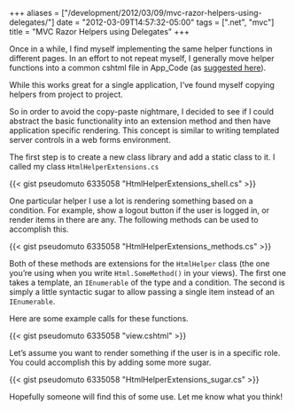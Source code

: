 +++
aliases = ["/development/2012/03/09/mvc-razor-helpers-using-delegates/"]
date    = "2012-03-09T14:57:32-05:00"
tags    = [".net", "mvc"]
title   = "MVC Razor Helpers using Delegates"
+++

Once in a while, I find myself implementing the same helper functions in
different pages. In an effort to not repeat myself, I generally move helper
functions into a common cshtml file in App_Code (as
[suggested here](http://blog.slaks.net/2011/03/dissecting-razor-part-8-static-helpers.html)).

While this works great for a single application, I’ve found myself copying
helpers from project to project.

So in order to avoid the copy-paste nightmare, I decided to see if I could abstract the basic functionality into an
extension method and then have application specific rendering. This concept is similar to writing templated server
controls in a web forms environment.

The first step is to create a new class library and add a static class to it. I called my class
`HtmlHelperExtensions.cs`

{{< gist pseudomuto 6335058 "HtmlHelperExtensions_shell.cs" >}}

One particular helper I use a lot is rendering something based on a condition.  For example, show a logout button if the
user is logged in, or render items in there are any. The following methods can be used to accomplish this.

{{< gist pseudomuto 6335058 "HtmlHelperExtensions_methods.cs" >}}

Both of these methods are extensions for the `HtmlHelper` class (the one you’re using when you write `Html.SomeMethod()`
in your views). The first one takes a template, an `IEnumerable` of the type and a condition. The second is simply a
little syntactic sugar to allow passing a single item instead of an `IEnumerable`.

Here are some example calls for these functions.

{{< gist pseudomuto 6335058 "view.cshtml" >}}

Let’s assume you want to render something if the user is in a specific role.  You could accomplish this by adding some
more sugar.

{{< gist pseudomuto 6335058 "HtmlHelperExtensions_sugar.cs" >}}

Hopefully someone will find this of some use. Let me know what you think!
